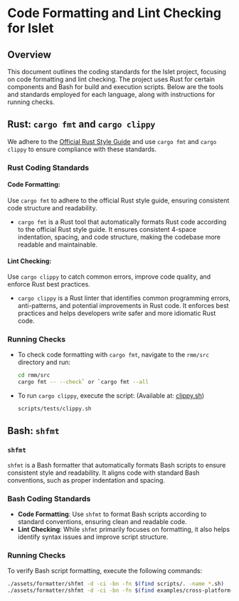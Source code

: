 #  Code Formatting and Lint Checking for Islet

## Overview
This document outlines the coding standards for the Islet project, focusing on code formatting and lint checking. The project uses Rust for certain components and Bash for build and execution scripts. Below are the tools and standards employed for each language, along with instructions for running checks.

## Rust: `cargo fmt` and `cargo clippy`

We adhere to the [Official Rust Style Guide](https://doc.rust-lang.org/nightly/style-guide/) and use `cargo fmt` and `cargo clippy` to ensure compliance with these standards.

### Rust Coding Standards
#### Code Formatting:
Use `cargo fmt` to adhere to the official Rust style guide, ensuring consistent code structure and readability.  

- `cargo fmt` is a Rust tool that automatically formats Rust code according to the official Rust style guide. It ensures consistent 4-space indentation, spacing, and code structure, making the codebase more readable and maintainable.

#### Lint Checking:
Use `cargo clippy` to catch common errors, improve code quality, and enforce Rust best practices.  

- `cargo clippy` is a Rust linter that identifies common programming errors, anti-patterns, and potential improvements in Rust code. It enforces best practices and helps developers write safer and more idiomatic Rust code.


### Running Checks
- To check code formatting with `cargo fmt`, navigate to the `rmm/src` directory and run:  
  ```bash
  cd rmm/src
  cargo fmt -- --check` or `cargo fmt --all
  ```
- To run `cargo clippy`, execute the script:
  (Available at: [clippy.sh](https://github.com/islet-project/islet/blob/main/scripts/clippy.sh))  
  ```bash
  scripts/tests/clippy.sh
  ```

## Bash: `shfmt`

### `shfmt`
`shfmt` is a Bash formatter that automatically formats Bash scripts to ensure consistent style and readability. It aligns code with standard Bash conventions, such as proper indentation and spacing.

### Bash Coding Standards
- **Code Formatting**: Use `shfmt` to format Bash scripts according to standard conventions, ensuring clean and readable code.
- **Lint Checking**: While `shfmt` primarily focuses on formatting, it also helps identify syntax issues and improve script structure.

### Running Checks
To verify Bash script formatting, execute the following commands:  
```bash
./assets/formatter/shfmt -d -ci -bn -fn $(find scripts/. -name *.sh)
./assets/formatter/shfmt -d -ci -bn -fn $(find examples/cross-platform-e2ee/. -name *.sh)
```
